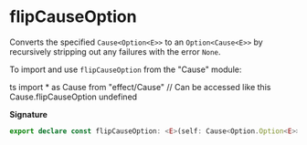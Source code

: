 # flipCauseOption

Converts the specified `Cause<Option<E>>` to an `Option<Cause<E>>` by
recursively stripping out any failures with the error `None`.

To import and use `flipCauseOption` from the "Cause" module:

ts
import \* as Cause from "effect/Cause"
// Can be accessed like this
Cause.flipCauseOption
undefined

**Signature**

```ts
export declare const flipCauseOption: <E>(self: Cause<Option.Option<E>>) => Option.Option<Cause<E>>
```
